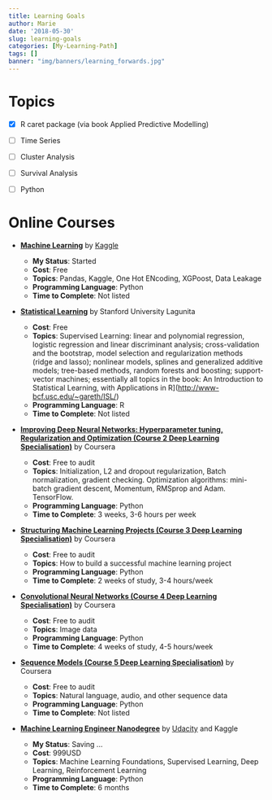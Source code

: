 ```yaml
---
title: Learning Goals
author: Marie
date: '2018-05-30'
slug: learning-goals
categories: [My-Learning-Path]
tags: []
banner: "img/banners/learning_forwards.jpg"
---
```


# Topics

- [x] R caret package (via book Applied Predictive Modelling)
- [ ] Time Series
- [ ] Cluster Analysis
- [ ] Survival Analysis
- [ ] Python




# Online Courses

* **[Machine Learning](https://www.kaggle.com/learn/machine-learning)** by [Kaggle](https://www.kaggle.com) 
    + **My Status**: Started
    + **Cost**: Free
    + **Topics**: Pandas, Kaggle, One Hot ENcoding, XGPoost, Data Leakage
    + **Programming Language**: Python
    + **Time to Complete**: Not listed
    
* **[Statistical Learning](https://lagunita.stanford.edu/courses/HumanitiesSciences/StatLearning/Winter2016/about)** by Stanford University Lagunita 
    + **Cost**: Free
    + **Topics**: Supervised Learning: linear and polynomial regression, logistic regression and linear discriminant analysis; cross-validation and the bootstrap, model selection and regularization methods (ridge and lasso); nonlinear models, splines and generalized additive models; tree-based methods, random forests and boosting; support-vector machines; essentially all topics in the book: An Introduction to Statistical Learning, with Applications in R](http://www-bcf.usc.edu/~gareth/ISL/)
    + **Programming Language**: R
    + **Time to Complete**: Not listed    
    

* **[Improving Deep Neural Networks: Hyperparameter tuning, Regularization and Optimization (Course 2 Deep Learning Specialisation)](https://www.coursera.org/learn/deep-neural-network)** by Coursera
    + **Cost**: Free to audit
    + **Topics**: Initialization, L2 and dropout regularization, Batch normalization, gradient checking.
Optimization algorithms: mini-batch gradient descent, Momentum, RMSprop and Adam.  TensorFlow. 
    + **Programming Language**: Python
    + **Time to Complete**: 3 weeks, 3-6 hours per week   
    
* **[Structuring Machine Learning Projects (Course 3 Deep Learning Specialisation)](https://www.coursera.org/learn/machine-learning-projects)** by Coursera
    + **Cost**: Free to audit
    + **Topics**: How to build a successful machine learning project
    + **Programming Language**: Python
    + **Time to Complete**: 2 weeks of study, 3-4 hours/week         
    
* **[Convolutional Neural Networks (Course 4 Deep Learning Specialisation)](https://www.coursera.org/learn/convolutional-neural-networks)** by Coursera
    + **Cost**: Free to audit
    + **Topics**: Image data
    + **Programming Language**: Python
    + **Time to Complete**: 4 weeks of study, 4-5 hours/week            

* **[Sequence Models (Course 5 Deep Learning Specialisation)](https://www.coursera.org/learn/nlp-sequence-models)** by Coursera
    + **Cost**: Free to audit
    + **Topics**: Natural language, audio, and other sequence data
    + **Programming Language**: Python
    + **Time to Complete**: Not listed             



* **[Machine Learning Engineer Nanodegree](https://www.kaggle.com/learn/machine-learning)** by [Udacity](https://www.udacity.com/course/machine-learning-engineer-nanodegree) and Kaggle 
    + **My Status**: Saving ...
    + **Cost**: 999USD
    + **Topics**: Machine Learning Foundations, Supervised Learning, Deep Learning, Reinforcement Learning
    + **Programming Language**: Python
    + **Time to Complete**: 6 months
